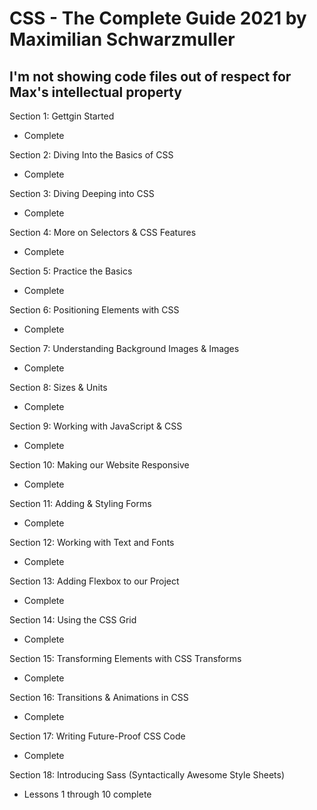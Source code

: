 # CSS - The Complete Guide 2021 by Maximilian Schwarzmuller

## I'm not showing code files out of respect for Max's intellectual property

Section 1: Gettgin Started

- Complete

Section 2: Diving Into the Basics of CSS

- Complete

Section 3: Diving Deeping into CSS

- Complete

Section 4: More on Selectors & CSS Features

- Complete

Section 5: Practice the Basics

- Complete

Section 6: Positioning Elements with CSS

- Complete

Section 7: Understanding Background Images & Images

- Complete

Section 8: Sizes & Units

- Complete

Section 9: Working with JavaScript & CSS

- Complete

Section 10: Making our Website Responsive

- Complete

Section 11: Adding & Styling Forms

- Complete

Section 12: Working with Text and Fonts

- Complete

Section 13: Adding Flexbox to our Project

- Complete

Section 14: Using the CSS Grid

- Complete

Section 15: Transforming Elements with CSS Transforms

- Complete

Section 16: Transitions & Animations in CSS

- Complete

Section 17: Writing Future-Proof CSS Code

- Complete

Section 18: Introducing Sass (Syntactically Awesome Style
Sheets)

- Lessons 1 through 10 complete
